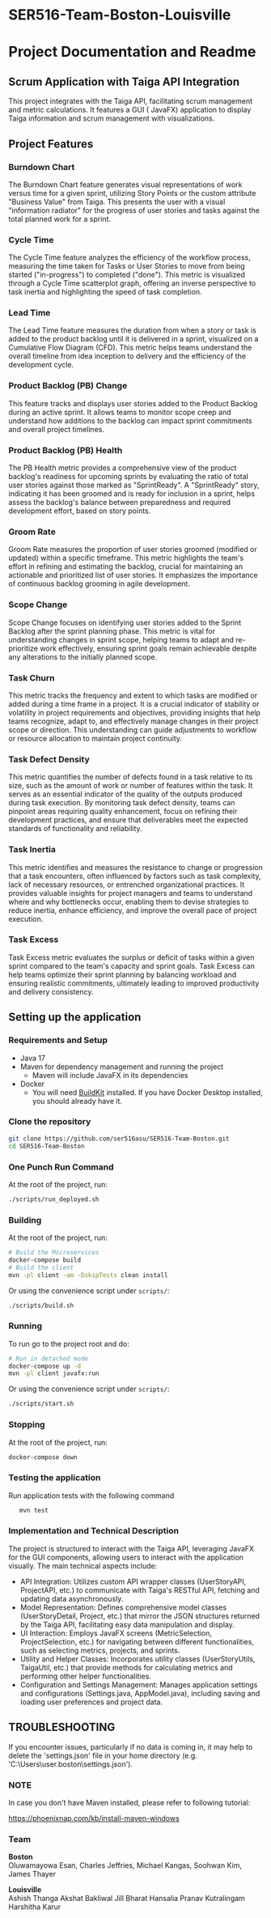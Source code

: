 # SER516-Team-Boston-Louisville

# Project Documentation and Readme

## Scrum Application with Taiga API Integration

This project integrates with the Taiga API, facilitating scrum management and metric calculations. It features a GUI (
JavaFX) application to display Taiga information and scrum management with visualizations.

## Project Features

### Burndown Chart

The Burndown Chart feature generates visual representations of work versus time for a given sprint, utilizing Story
Points or the custom attribute "Business Value" from Taiga. This presents the user with a visual "information radiator"
for the progress of user stories and tasks against the total planned work for a sprint.

### Cycle Time

The Cycle Time feature analyzes the efficiency of the workflow process, measuring the time taken for Tasks or User
Stories to move from being started ("in-progress") to completed ("done"). This metric is visualized through a Cycle Time
scatterplot graph, offering an inverse perspective to task inertia and highlighting the speed of task completion.

### Lead Time

The Lead Time feature measures the duration from when a story or task is added to the product backlog until it is
delivered in a sprint, visualized on a Cumulative Flow Diagram (CFD). This metric helps teams understand the overall
timeline from idea inception to delivery and the efficiency of the development cycle.

### Product Backlog (PB) Change

This feature tracks and displays user stories added to the Product Backlog during an active sprint. It allows teams to
monitor scope creep and understand how additions to the backlog can impact sprint commitments and overall project
timelines.

### Product Backlog (PB) Health

The PB Health metric provides a comprehensive view of the product backlog's readiness for upcoming sprints by evaluating
the ratio of total user stories against those marked as "SprintReady". A "SprintReady" story, indicating it has been
groomed and is ready for inclusion in a sprint, helps assess the backlog's balance between preparedness and required
development effort, based on story points.

### Groom Rate

Groom Rate measures the proportion of user stories groomed (modified or updated) within a specific timeframe. This
metric highlights the team's effort in refining and estimating the backlog, crucial for maintaining an actionable and
prioritized list of user stories. It emphasizes the importance of continuous backlog grooming in agile development.

### Scope Change

Scope Change focuses on identifying user stories added to the Sprint Backlog after the sprint planning phase. This
metric is vital for understanding changes in sprint scope, helping teams to adapt and re-prioritize work effectively,
ensuring sprint goals remain achievable despite any alterations to the initially planned scope.

### Task Churn

This metric tracks the frequency and extent to which tasks are modified or added during a time frame in a project. It is a crucial indicator of stability or volatility in project requirements and objectives, providing insights that help teams recognize, adapt to, and effectively manage changes in their project scope or direction. This understanding can guide adjustments to workflow or resource allocation to maintain project continuity.

### Task Defect Density

This metric quantifies the number of defects found in a task relative to its size, such as the amount of work or number of features within the task. It serves as an essential indicator of the quality of the outputs produced during task execution. By monitoring task defect density, teams can pinpoint areas requiring quality enhancement, focus on refining their development practices, and ensure that deliverables meet the expected standards of functionality and reliability.

### Task Inertia

This metric identifies and measures the resistance to change or progression that a task encounters, often influenced by factors such as task complexity, lack of necessary resources, or entrenched organizational practices. It provides valuable insights for project managers and teams to understand where and why bottlenecks occur, enabling them to devise strategies to reduce inertia, enhance efficiency, and improve the overall pace of project execution.

### Task Excess

Task Excess metric evaluates the surplus or deficit of tasks within a given sprint compared to the team's capacity and
sprint goals. Task Excess can help teams optimize their sprint planning by balancing workload and ensuring realistic 
commitments, ultimately leading to improved productivity and delivery consistency.

## Setting up the application

### Requirements and Setup

- Java 17
- Maven for dependency management and running the project
  - Maven will include JavaFX in its dependencies
- Docker
  - You will need [BuildKit](https://docs.docker.com/build/buildkit/#overview) installed. If you have Docker Desktop installed, you should already have it.

### Clone the repository

   ```bash
   git clone https://github.com/ser516asu/SER516-Team-Boston.git
   cd SER516-Team-Boston
   ```

### One Punch Run Command

At the root of the project, run:

   ```bash
   ./scripts/run_deployed.sh
   ```

### Building

At the root of the project, run:

```bash
# Build the Microservices
docker-compose build
# Build the client
mvn -pl client -am -DskipTests clean install
```

Or using the convenience script under `scripts/`:

```bash
./scripts/build.sh
```

### Running

To run go to the project root and do:

```bash
# Run in detached mode
docker-compose up -d
mvn -pl client javafx:run
```

Or using the convenience script under `scripts/`:

```bash
./scripts/start.sh
```

### Stopping

At the root of the project, run:

```bash
docker-compose down
```

### Testing the application

Run application tests with the following command

```bash
   mvn test
   ```

### Implementation and Technical Description

The project is structured to interact with the Taiga API, leveraging JavaFX for the GUI components, allowing users to
interact with the application visually. The main technical aspects include:

- API Integration: Utilizes custom API wrapper classes (UserStoryAPI, ProjectAPI, etc.) to communicate with Taiga's
  RESTful API, fetching and updating data asynchronously.
- Model Representation: Defines comprehensive model classes (UserStoryDetail, Project, etc.) that mirror the JSON
  structures returned by the Taiga API, facilitating easy data manipulation and display.
- UI Interaction: Employs JavaFX screens (MetricSelection, ProjectSelection, etc.) for navigating between different
  functionalities, such as selecting metrics, projects, and sprints.
- Utility and Helper Classes: Incorporates utility classes (UserStoryUtils, TaigaUtil, etc.) that provide methods for
  calculating metrics and performing other helper functionalities.
- Configuration and Settings Management: Manages application settings and configurations (Settings.java, AppModel.java),
  including saving and loading user preferences and project data.

## TROUBLESHOOTING

If you encounter issues, particularly if no data is coming in, it may help to 
delete the 'settings.json' file in your home directory 
(e.g. 'C:\Users\user\.boston\settings.json').

### NOTE

In case you don't have Maven installed, please refer to following tutorial:

https://phoenixnap.com/kb/install-maven-windows

### Team
**Boston**  
Oluwamayowa Esan,
Charles Jeffries,
Michael Kangas,
Soohwan Kim,
James Thayer

**Louisville**  
Ashish Thanga
Akshat Bakliwal
Jill Bharat Hansalia
Pranav Kutralingam
Harshitha Karur
